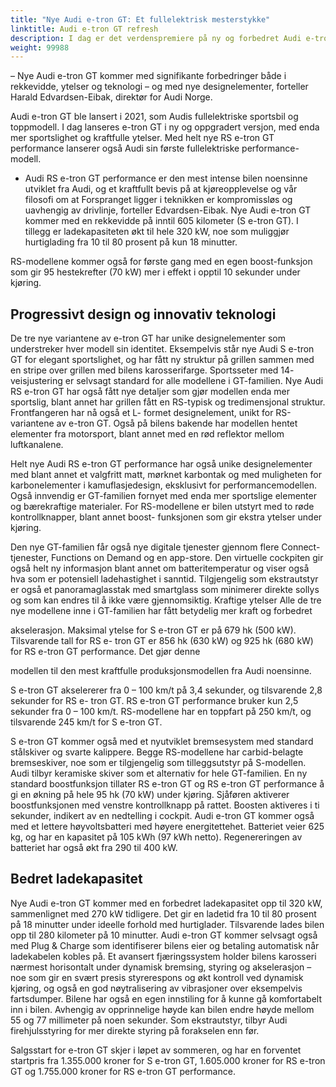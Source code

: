```yaml
---
title: "Nye Audi e-tron GT: Et fullelektrisk mesterstykke"
linktitle: Audi e-tron GT refresh
description: I dag er det verdenspremiere på ny og forbedret Audi e-tron GT. Audi e-tron GT kommer for første gang i tre ulike varianter; S e-tron GT, RS e-tron GT og RS e-tron GT performance.
weight: 99988
---
```

<!-- markdownlint-disable MD033 -->


– Nye Audi e-tron GT kommer med signifikante forbedringer både i rekkevidde, ytelser og
teknologi – og med nye designelementer, forteller Harald Edvardsen-Eibak, direktør for Audi
Norge.

Audi e-tron GT ble lansert i 2021, som Audis fullelektriske sportsbil og toppmodell. I dag
lanseres e-tron GT i ny og oppgradert versjon, med enda mer sportslighet og kraftfulle ytelser.
Med helt nye RS e-tron GT performance lanserer også Audi sin første fullelektriske
performance-modell.
- Audi RS e-tron GT performance er den mest intense bilen noensinne utviklet fra Audi, og et
kraftfullt bevis på at kjøreopplevelse og vår filosofi om at Forspranget ligger i teknikken er
kompromissløs og uavhengig av drivlinje, forteller Edvardsen-Eibak.
Nye Audi e-tron GT kommer med en rekkevidde på inntil 605 kilometer (S e-tron GT). I tillegg er
ladekapasiteten økt til hele 320 kW, noe som muliggjør hurtiglading fra 10 til 80 prosent på kun
18 minutter.

RS-modellene kommer også for første gang med en egen boost-funksjon som gir 95
hestekrefter (70 kW) mer i effekt i opptil 10 sekunder under kjøring.

## Progressivt design og innovativ teknologi

De tre nye variantene av e-tron GT har unike designelementer som understreker hver modell sin
identitet. Eksempelvis står nye Audi S e-tron GT for elegant sportslighet, og har fått ny struktur
på grillen sammen med en stripe over grillen med bilens karosserifarge. Sportsseter med 14-
veisjustering er selvsagt standard for alle modellene i GT-familien.
Nye Audi RS e-tron GT har også fått nye detaljer som gjør modellen enda mer sportslig, blant 
annet har grillen fått en RS-typisk og tredimensjonal struktur. Frontfangeren har nå også et L-
formet designelement, unikt for RS-variantene av e-tron GT. Også på bilens bakende har modellen hentet elementer fra motorsport, blant annet med en rød reflektor mellom
luftkanalene.

Helt nye Audi RS e-tron GT performance har også unike designelementer med blant annet et
valgfritt matt, mørknet karbontak og med muligheten for karbonelementer i kamuflasjedesign,
eksklusivt for performancemodellen.
Også innvendig er GT-familien fornyet med enda mer sportslige elementer og bærekraftige
materialer. For RS-modellene er bilen utstyrt med to røde kontrollknapper, blant annet boost-
funksjonen som gir ekstra ytelser under kjøring.

Den nye GT-familien får også nye digitale tjenester gjennom flere Connect-tjenester, Functions
on Demand og en app-store. Den virtuelle cockpiten gir også helt ny informasjon blant annet om
batteritemperatur og viser også hva som er potensiell ladehastighet i sanntid.
Tilgjengelig som ekstrautstyr er også et panoramaglasstak med smartglass som minimerer
direkte sollys og som kan endres til å ikke være gjennomsiktig.
Kraftige ytelser
Alle de tre nye modellene inne i GT-familien har fått betydelig mer kraft og forbedret

akselerasjon. Maksimal ytelse for S e-tron GT er på 679 hk (500 kW). Tilsvarende tall for RS e-
tron GT er 856 hk (630 kW) og 925 hk (680 kW) for RS e-tron GT performance. Det gjør denne

modellen til den mest kraftfulle produksjonsmodellen fra Audi noensinne.

S e-tron GT akselererer fra 0 – 100 km/t på 3,4 sekunder, og tilsvarende 2,8 sekunder for RS e-
tron GT. RS e-tron GT performance bruker kun 2,5 sekunder fra 0 – 100 km/t. RS-modellene har 
en toppfart på 250 km/t, og tilsvarende 245 km/t for S e-tron GT.

S e-tron GT kommer også med et nyutviklet bremsesystem med standard stålskiver og svarte
kalippere. Begge RS-modellene har carbid-belagte bremseskiver, noe som er tilgjengelig som
tilleggsutstyr på S-modellen. Audi tilbyr keramiske skiver som et alternativ for hele GT-familien.
En ny standard boostfunksjon tillater RS e-tron GT og RS e-tron GT performance å gi en økning
på hele 95 hk (70 kW) under kjøring. Sjåføren aktiverer boostfunksjonen med venstre
kontrollknapp på rattet. Boosten aktiveres i ti sekunder, indikert av en nedtelling i cockpit.
Audi e-tron GT kommer også med et lettere høyvoltsbatteri med høyere energitettehet.
Batteriet veier 625 kg, og har en kapasitet på 105 kWh (97 kWh netto). Regenereringen av
batteriet har også økt fra 290 til 400 kW.

## Bedret ladekapasitet

Nye Audi e-tron GT kommer med en forbedret ladekapasitet opp til 320 kW, sammenlignet med
270 kW tidligere. Det gir en ladetid fra 10 til 80 prosent på 18 minutter under ideelle forhold
med hurtiglader. Tilsvarende lades bilen opp til 280 kilometer på 10 minutter. Audi e-tron GT
kommer selvsagt også med Plug & Charge som identifiserer bilens eier og betaling automatisk
når ladekabelen kobles på.
Et avansert fjæringssystem holder bilens karosseri nærmest horisontalt under dynamisk
bremsing, styring og akselerasjon – noe som gir en svært presis styrerespons og økt kontroll ved
dynamisk kjøring, og også en god nøytralisering av vibrasjoner over eksempelvis fartsdumper.
Bilene har også en egen innstiling for å kunne gå komfortabelt inn i bilen. Avhengig av
opprinnelige høyde kan bilen endre høyde mellom 55 og 77 millimeter på noen sekunder.
Som ekstrautstyr, tilbyr Audi firehjulsstyring for mer direkte styring på forakselen enn før.

Salgsstart for e-tron GT skjer i løpet av sommeren, og har en forventet startpris fra 1.355.000
kroner for S e-tron GT, 1.605.000 kroner for RS e-tron GT og 1.755.000 kroner for RS e-tron GT
performance.